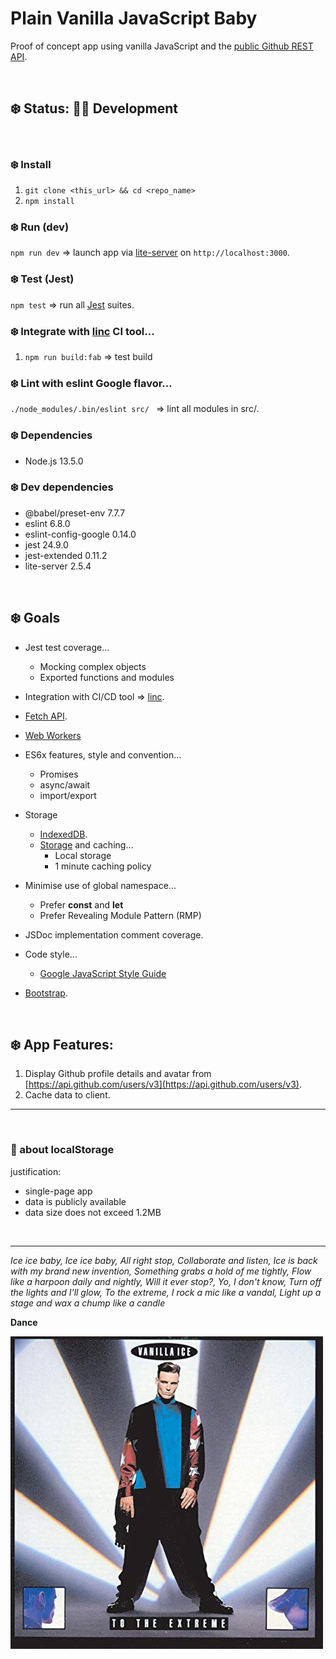 # Plain Vanilla JavaScript Baby

Proof of concept app using vanilla JavaScript and the [public Github REST API](https://developer.github.com/v3/#current-version).

<br>

## ❄️ Status: 👷‍♀️ Development

<br>

### ❄️ Install

1. `git clone <this_url> && cd <repo_name>`
1. `npm install`

### ❄️ Run (dev)

`npm run dev` => launch app via [lite-server](https://github.com/johnpapa/lite-server#readme) on `http://localhost:3000`.

### ❄️ Test (Jest)

`npm test` => run all [Jest](https://jestjs.io/docs/en/getting-started) suites.

### ❄️ Integrate with [linc](https://linc.sh/) CI tool...

1. `npm run build:fab` => test build

### ❄️ Lint with eslint Google flavor...

`./node_modules/.bin/eslint src/ ` => lint all modules in src/.

### ❄️ Dependencies

* Node.js 13.5.0

### ❄️ Dev dependencies

* @babel/preset-env 7.7.7
* eslint 6.8.0
* eslint-config-google 0.14.0
* jest 24.9.0
* jest-extended 0.11.2
* lite-server 2.5.4

<br>

## ❄️ Goals

* Jest test coverage...
    * Mocking complex objects
    * Exported functions and modules

* Integration with CI/CD tool => [linc](https://linc.sh/).

* [Fetch API](https://fetch.spec.whatwg.org/).

* [Web Workers](https://html.spec.whatwg.org/multipage/#toc-workers)

* ES6x features, style and convention...
    * Promises
    * async/await
    * import/export

* Storage
    * [IndexedDB](https://developer.mozilla.org/en-US/docs/Web/API/IndexedDB_API).
    * [Storage](https://html.spec.whatwg.org/multipage/webstorage.html#the-localstorage-attribute) and caching...
        * Local storage
        * 1 minute caching policy

* Minimise use of global namespace...
    * Prefer **const** and **let**
    * Prefer Revealing Module Pattern (RMP)

* JSDoc implementation comment coverage.

* Code style...
    * [Google JavaScript Style Guide](https://google.github.io/styleguide/jsguide.html#introduction)

* [Bootstrap](https://getbootstrap.com/).

<br>

## ❄️ App Features:

1. Display Github profile details and avatar from [https://api.github.com/users/v3](https://api.github.com/users/v3).
2. Cache data to client.

<hr>

<br>

### 🍦 about localStorage

justification:

* single-page app
* data is publicly available
* data size does not exceed 1.2MB

<br>

<hr>

*Ice ice baby, Ice ice baby, All right stop, Collaborate and listen, Ice is back with my brand new invention, Something grabs a hold of me tightly, Flow like a harpoon daily and nightly, Will it ever stop?, Yo, I don't know, Turn off the lights and I'll glow, To the extreme, I rock a mic like a vandal, Light up a stage and wax a chump like a candle*

**Dance**

![Vanilla Ice - To The Extreme album cover](readme.jpg)